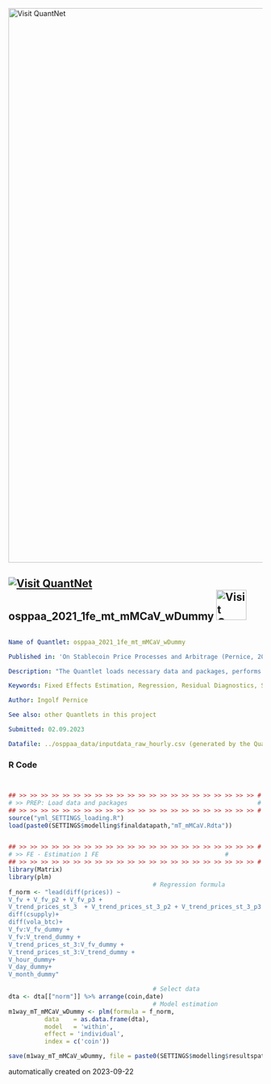[<img src="https://github.com/QuantLet/Styleguide-and-FAQ/blob/master/pictures/banner.png" width="1100" alt="Visit QuantNet">](http://quantlet.de/)

## [<img src="https://github.com/QuantLet/Styleguide-and-FAQ/blob/master/pictures/qloqo.png" alt="Visit QuantNet">](http://quantlet.de/) **osppaa_2021_1fe_mt_mMCaV_wDummy** [<img src="https://github.com/QuantLet/Styleguide-and-FAQ/blob/master/pictures/QN2.png" width="60" alt="Visit QuantNet 2.0">](http://quantlet.de/)

```yaml

Name of Quantlet: osppaa_2021_1fe_mt_mMCaV_wDummy

Published in: 'On Stablecoin Price Processes and Arbitrage (Pernice, 2021)'

Description: "The Quantlet loads necessary data and packages, performs a fixed effects regression on normalized data, saves the model, and then performs various diagnostic tests on the residuals, such as checking for serial correlation, cross-sectional correlation, normal distribution, heteroskedasticity, and plotting autocorrelation functions for each level of 'coin' in the data. Includes Dummies. For plotting engine see Quantlet osppaa_2021_model_tables_to_latex."

Keywords: Fixed Effects Estimation, Regression, Residual Diagnostics, Serial Correlation, Cross-sectional Correlation, Normal Distribution, Heteroskedasticity, Autocorrelation Functions, plm, within model, individual effects, Dummies

Author: Ingolf Pernice

See also: other Quantlets in this project

Submitted: 02.09.2023

Datafile: ../osppaa_data/inputdata_raw_hourly.csv (generated by the Quantlet osppaa_prepare_data)


```

### R Code
```r


## >> >> >> >> >> >> >> >> >> >> >> >> >> >> >> >> >> >> >> >> >> >> #
# >> PREP: Load data and packages                                    #
## >> >> >> >> >> >> >> >> >> >> >> >> >> >> >> >> >> >> >> >> >> >> #
source("yml_SETTINGS_loading.R")
load(paste0(SETTINGS$modelling$finaldatapath,"mT_mMCaV.Rdta"))


## >> >> >> >> >> >> >> >> >> >> >> >> >> >> >> >> >> >> >> >> >> >> #
# >> FE - Estimation 1 FE                                   #
## >> >> >> >> >> >> >> >> >> >> >> >> >> >> >> >> >> >> >> >> >> >> #
library(Matrix)
library(plm)
                                        # Regression formula
f_norm <- "lead(diff(prices)) ~
V_fv + V_fv_p2 + V_fv_p3 +
V_trend_prices_st_3  + V_trend_prices_st_3_p2 + V_trend_prices_st_3_p3 +
diff(csupply)+
diff(vola_btc)+
V_fv:V_fv_dummy + 
V_fv:V_trend_dummy +
V_trend_prices_st_3:V_fv_dummy +
V_trend_prices_st_3:V_trend_dummy +
V_hour_dummy+
V_day_dummy+
V_month_dummy"

                                        # Select data
dta <- dta[["norm"]] %>% arrange(coin,date)
                                        # Model estimation
m1way_mT_mMCaV_wDummy <- plm(formula = f_norm,
          data    = as.data.frame(dta),
          model   = 'within',
          effect = 'individual',
          index = c('coin'))

save(m1way_mT_mMCaV_wDummy, file = paste0(SETTINGS$modelling$resultspath, "1way_1fe_mT_mMCaV_wDummy.Rdta"))

```

automatically created on 2023-09-22